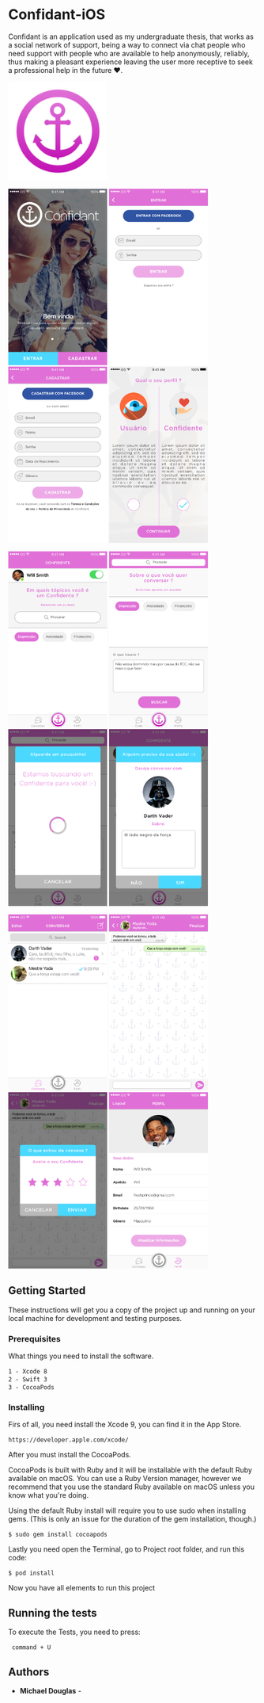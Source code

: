 # Confidant-iOS 

Confidant is an application used as my undergraduate thesis, that works as a social network of support, being a way to connect via chat people who need support with people who are available to help anonymously, reliably, thus making a pleasant experience leaving the user more receptive to seek a professional help in the future ❤️.

<img src="Confidant/Resources/Assets.xcassets/AppIcon.appiconset/Icon-App-83.5x83.5%402x.png" width="200">

<img src="ConfidantScreenShots/Welcome%20Screen.png" width="200"> <img src="ConfidantScreenShots/Log%20In%20Screen.png" width="200"> <img src="ConfidantScreenShots/Sign%20Up%20Screen.png" width="200"> <img src="ConfidantScreenShots/Qual%20o%20seu%20Perfil.png" width="200"> 

<img src="ConfidantScreenShots/Confidente%20Screen.png" width="200"> <img src="ConfidantScreenShots/Procurar%20Confidant%20Screen.png" width="200"> <img src="ConfidantScreenShots/Procurando%20Confidant%20Screen.png" width="200"> <img src="ConfidantScreenShots/Alguem%20precisa%20de%20sua%20ajuda%20Screen.png" width="200"> 

<img src="ConfidantScreenShots/Conversas%20Screen.png" width="200"> <img src="ConfidantScreenShots/Conversa%20Screen.png" width="200"> <img src="ConfidantScreenShots/Avaliar%20Conversa.png" width="200"> <img src="ConfidantScreenShots/Perfil%20Screen.png" width="200">

## Getting Started

These instructions will get you a copy of the project up and running on your local machine for development and testing purposes.

### Prerequisites

What things you need to install the software.

```
1 - Xcode 8
2 - Swift 3
3 - CocoaPods
```

### Installing

Firs of all, you need install the Xcode 9, you can find it in the App Store.

```
https://developer.apple.com/xcode/
```

After you must install the CocoaPods.

CocoaPods is built with Ruby and it will be installable with the default Ruby available on macOS. You can use a Ruby Version manager, however we recommend that you use the standard Ruby available on macOS unless you know what you're doing.

Using the default Ruby install will require you to use sudo when installing gems. (This is only an issue for the duration of the gem installation, though.)

```
$ sudo gem install cocoapods
```

Lastly you need open the Terminal, go to Project root folder, and run this code:

```
$ pod install
```

Now you have all elements to run this project

## Running the tests

To execute the Tests, you need to press:

```
 command + U
```

## Authors

* **Michael Douglas** -
